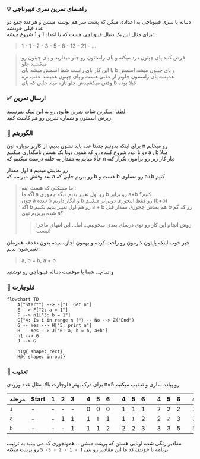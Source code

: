 ### 💡 راهنمای تمرین سری فیبوناچی

دنباله یا سری فیبوناچی به اعدادی میگن که پشت سر هم نوشته میشن و هرعدد جمع دو عدد قبلی خودشه  
برای مثال این یک دنبال فیبوناچی هست که با اعداد 1 و 1 شروع میشه:

> 1 - 1 - 2 - 3 - 5 - 8 - 13 - 21 - ...

> فرض کنید پای چپتون درد میکنه و پای راستتون رو جلو میذارید و پای چپتون رو میکشید جلو  
> با این کار پای راست شما اسمش میشه پای b و پای چپتون میشه اسمش  
> همیشه پای راستتون جلوتر از عقبی هست و پای چپتون همیشه عقب تره  
> وقتی میکشیدش جلو تازه میاد جایی که پای b قبلا بوده

### ✅ ارسال تمرین

لطفا اسکرین شات تمرین هاتون رو به [این لینک](https://github.com/hayyaun/kids/discussions/4) بفرستید.  
زیرش اسمتون و شماره تمرین رو هم کامنت کنید.

### 🧠 الگوریتم

برای اینکه بدونیم چندتا عدد باید نشون بدیم، از کاربر دوباره اون n رو میخایم  
دو تا عدد شروع کننده رو که همون دوتا یک هستن نامگذاری میکنیم a , b مثلا  
حالا میایم یه مقدار یه حلقه درست میکنیم که n بار کار زیر رو برامون تکرار کنه:

اول مقدار a رو نمایش میدیم  
بعد وقتش میرسه که a رو ببریم جایی که b هست و b رو مساوی a+b کنیم

> اما مشکلی که هست اینه:  
> اگه ما a رو اول تغییر بدیم دیگه چجوری b رو برابر a+b کنیم؟  
> چون a شده b و انگار داریم b رو فقط اینجوری دوبرابر میکنیم (b+b)  
> اگه b رو هم اول تغییر بدیم بکنیم a + b هم بعدش چجوری مقدار قبل b رو که گم شده بریزیم توی a؟
>
> > روش انجام این کار رو توی درسای بعدی میخونیم... اما... این انتهای ماجرا نیست!

خبر خوب اینکه پایتون کارمون رو راحت کرده و بهمون اجازه میده بدون دغدغه همزمان تغییرشون بدیم:

> a, b = b, a + b

و تمام... شما با موفقیت دنباله فیبوناچی رو نوشتید

### 🔀 فلوچارت

```mermaid
flowchart TD
    A("Start") --> E["1: Get n"]
    E --> F["2: a = 1"]
    F --> n1["3: b = 1"]
    G{"4: Is i in range n ?"} -- No --> Z("End")
    G -- Yes --> H["5: print a"]
    H -- Yes --> J["6: a, b = b, a+b"]
    n1 --> G
    J --> G

    n1@{ shape: rect}
    H@{ shape: in-out}
```

### 👣 تعقیب

برای درک بهتر فلوچارت بالا. مثال عدد ورودی n=5 رو پیاده سازی و تعقیب میکنیم

| مرحله | Start | 1   | 2   | 3   |     | 4   | 5   | 6   |     | 4   | 5   | 6   |     | 4   | 5   | 6   |     | 4   | 5   | 6   |     | 4   | 5   | 6   |     | 4   | End |
| ----- | ----- | --- | --- | --- | --- | --- | --- | --- | --- | --- | --- | --- | --- | --- | --- | --- | --- | --- | --- | --- | --- | --- | --- | --- | --- | --- | --- |
| `i`   | -     | -   | -   | -   |     | 0   | 0   | 0   |     | 1   | 1   | 1   |     | 2   | 2   | 2   |     | 3   | 3   | 3   |     | 4   | 4   | 4   |     | 5   | -   |
| `a`   | -     | -   | 1   | 1   |     | 1   | `1` | 1   |     | 1   | `1` | 2   |     | 2   | `2` | 3   |     | 3   | `3` | 5   |     | 5   | `5` | 8   |     | 8   | 8   |
| `b`   | -     | -   | -   | 1   |     | 1   | 1   | 2   |     | 2   | 2   | 3   |     | 3   | 3   | 5   |     | 5   | 5   | 8   |     | 8   | 8   | 13  |     | 13  | 13  |

مقادیر رنگی شده اونایی هستن که پرینت میشن... همونجوری که می بینید به ترتیب برنامه با خوندن کد ما این مقادیر رو ینی `1 - 1 - 2 - 3- 5` رو پرینت میکنه
